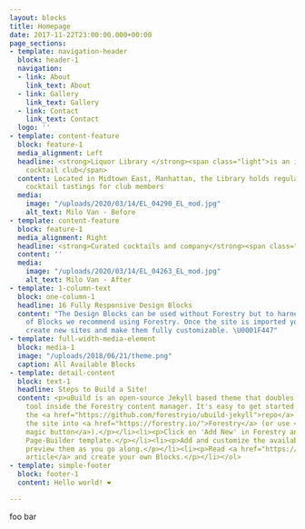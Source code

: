 ```yaml
---
layout: blocks
title: Homepage
date: 2017-11-22T23:00:00.000+00:00
page_sections:
- template: navigation-header
  block: header-1
  navigation:
  - link: About
    link_text: About
  - link: Gallery
    link_text: Gallery
  - link: Contact
    link_text: Contact
  logo: ''
- template: content-feature
  block: feature-1
  media_alignment: Left
  headline: <strong>Liquor Library </strong><span class="light">is an invite-only
    cocktail club</span>
  content: Located in Midtown East, Manhattan, the Library holds regular liquor and
    cocktail tastings for club members
  media:
    image: "/uploads/2020/03/14/EL_04290_EL_mod.jpg"
    alt_text: Milo Van - Before
- template: content-feature
  block: feature-1
  media_alignment: Right
  headline: <strong>Curated cocktails and company</strong><span class="light"> </span>
  content: ''
  media:
    image: "/uploads/2020/03/14/EL_04263_EL_mod.jpg"
    alt_text: Milo Van - After
- template: 1-column-text
  block: one-column-1
  headline: 16 Fully Responsive Design Blocks
  content: "The Design Blocks can be used without Forestry but to harness the power
    of Blocks we recommend using Forestry. Once the site is imported you can immediately
    create new sites and make them fully customizable. \U0001F447"
- template: full-width-media-element
  block: media-1
  image: "/uploads/2018/06/21/theme.png"
  caption: All Available Blocks
- template: detail-content
  block: text-1
  headline: Steps to Build a Site!
  content: <p>uBuild is an open-source Jekyll based theme that doubles as a builder
    tool inside the Forestry content manager. It's easy to get started!</p><ol><li><p>Fork
    the <a href="https://github.com/forestryio/ubuild-jekyll">repo</a> and import
    the site into <a href="https://forestry.io/">Forestry</a> (or use <a href="https://forestry.io/blog/ubuild-a-new-theme-for-static-sites-using-blocks#even-quicker-start">our
    magic button</a>).</p></li><li><p>Click on 'Add New' in Forestry and select the
    Page-Builder template.</p></li><li><p>Add and customize the available Blocks and
    preview them as you go along.</p></li><li><p>Read <a href="https://forestry.io/blog/ubuild-a-new-theme-for-static-sites-using-blocks/">our
    article</a> and create your own Blocks.</p></li></ol>
- template: simple-footer
  block: footer-1
  content: Hello world! ❤︎

---
```

foo bar